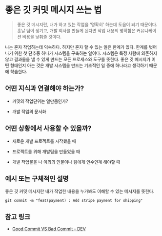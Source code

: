# 좋은 깃 커밋 메시지 쓰는 법

> 좋은 깃 메시지란, 내가 하고 있는 작업을 '명확히' 하는데 도움이 되기 때문이다. 훗날 팀이 생기고, 개발 회사를 만들게 된다면 작업 내용의 명확함은 커뮤니케이션 비용을 낮춰줄 것이다.

<!-- 개요, 또는 동기 등을 간략히 작성 -->

나는 혼자 작업하는데 익숙하다. 하지만 혼자 할 수 있는 일은 한계가 있다. 한계를 벗어나기 위한 첫 단추중 하나가 시스템을 구축하는 일이다. 시스템은 특정 사람에 의존하지 않고 결과물을 낼 수 있게 만드는 모든 프로세스와 도구를 뜻한다. 좋은 깃 메시지가 어떤 형태인지 아는 것은 개발 시스템을 만드는 기초적인 일 중에 하나라고 생각하기 때문에 학습한다.

## 어떤 지식과 연결해야 하는가?

- 커밋의 작업단위는 얼만큼인가?

- 개발 작업의 문서화

## 어떤 상황에서 사용할 수 있을까?

- 새로운 개발 프로젝트를 시작했을 때

- 프로젝트를 위해 개발팀을 만들었을 때

- 개발 작업물을 나 이외의 인물이나 팀에게 인수인계 해야할 때

## 예시 또는 구체적인 설명

좋은 깃 커밋 메시지란 내가 작업한 내용을 누가봐도 이해할 수 있는 메시지를 뜻한다.

```terminal
git commit -m "feat(payment) : Add stripe payment for shipping"
```

## 참고 링크

- [Good Commit VS Bad Commit - DEV](https://dev.to/sheraz4194/good-commit-vs-bad-commit-best-practices-for-git-1plc)
